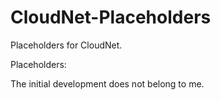 # CloudNet-Placeholders
Placeholders for CloudNet.

Placeholders:


The initial development does not belong to me.
